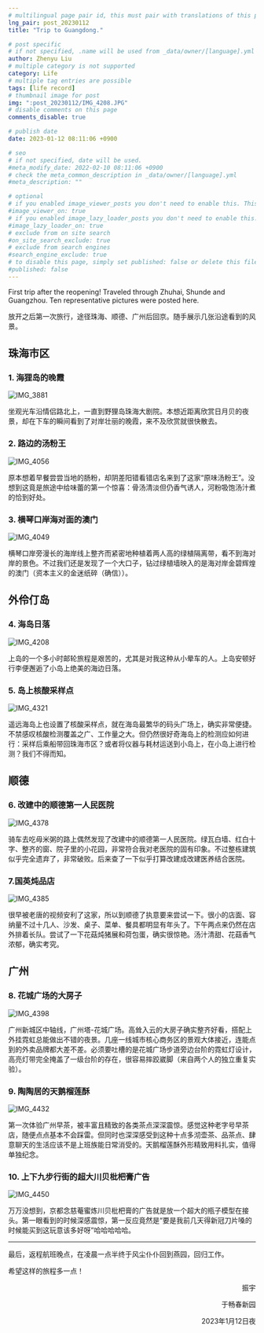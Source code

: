 ```yaml
---
# multilingual page pair id, this must pair with translations of this page. (This name must be unique)
lng_pair: post_20230112
title: "Trip to Guangdong."

# post specific
# if not specified, .name will be used from _data/owner/[language].yml
author: Zhenyu Liu
# multiple category is not supported
category: Life
# multiple tag entries are possible
tags: [life record]
# thumbnail image for post
img: ":post_20230112/IMG_4208.JPG"
# disable comments on this page
comments_disable: true

# publish date
date: 2023-01-12 08:11:06 +0900

# seo
# if not specified, date will be used.
#meta_modify_date: 2022-02-10 08:11:06 +0900
# check the meta_common_description in _data/owner/[language].yml
#meta_description: ""

# optional
# if you enabled image_viewer_posts you don't need to enable this. This is only if image_viewer_posts = false
#image_viewer_on: true
# if you enabled image_lazy_loader_posts you don't need to enable this. This is only if image_lazy_loader_posts = false
#image_lazy_loader_on: true
# exclude from on site search
#on_site_search_exclude: true
# exclude from search engines
#search_engine_exclude: true
# to disable this page, simply set published: false or delete this file
#published: false
---
```


<!-- outline-start -->

First trip after the reopening! Traveled through Zhuhai, Shunde and Guangzhou. Ten representative pictures were posted here.

<!-- outline-end -->

放开之后第一次旅行，途径珠海、顺德、广州后回京。随手展示几张沿途看到的风景。


## 珠海市区

### 1. 海狸岛的晚霞

![IMG_3881](https://raw.githubusercontent.com/liuzhenyu-yyy/liuzhenyu-yyy.github.io/main/assets/img/posts/post_20230112/IMG_3881.JPG)

坐观光车沿情侣路北上，一直到野狸岛珠海大剧院。本想近距离欣赏日月贝的夜景，却在下车的瞬间看到了对岸壮丽的晚霞，来不及欣赏就很快散去。

### 2. 路边的汤粉王

![IMG_4056](https://raw.githubusercontent.com/liuzhenyu-yyy/liuzhenyu-yyy.github.io/main/assets/img/posts/post_20230112/IMG_4056.JPG)

原本想着早餐尝尝当地的肠粉，却阴差阳错看错店名来到了这家“原味汤粉王”。没想到这竟是旅途中给味蕾的第一个惊喜：骨汤清淡但仍香气诱人，河粉吸饱汤汁煮的恰到好处。

### 3. 横琴口岸海对面的澳门

![IMG_4049](https://raw.githubusercontent.com/liuzhenyu-yyy/liuzhenyu-yyy.github.io/main/assets/img/posts/post_20230112/IMG_4049.JPG)

横琴口岸旁漫长的海岸线上整齐而紧密地种植着两人高的绿植隔离带，看不到海对岸的景色。不过我们还是发现了一个大口子，钻过绿植墙映入的是海对岸金碧辉煌的澳门（资本主义的金迷纸碎（确信））。

## 外伶仃岛

### 4. 海岛日落

![IMG_4208](https://raw.githubusercontent.com/liuzhenyu-yyy/liuzhenyu-yyy.github.io/main/assets/img/posts/post_20230112/IMG_4208.JPG)

上岛的一个多小时邮轮旅程是艰苦的，尤其是对我这种从小晕车的人。上岛安顿好行李便邂逅了小岛上绝美的海边日落。

### 5. 岛上核酸采样点

![IMG_4321](https://raw.githubusercontent.com/liuzhenyu-yyy/liuzhenyu-yyy.github.io/main/assets/img/posts/post_20230112/IMG_4321.JPG)

遥远海岛上也设置了核酸采样点，就在海岛最繁华的码头广场上，确实非常便捷。不禁感叹核酸检测覆盖之广、工作量之大。但仍然很好奇海岛上的检测应如何进行：采样后乘船带回珠海市区？或者将仪器与耗材运送到小岛上，在小岛上进行检测？我们不得而知。

## 顺德

### 6. 改建中的顺德第一人民医院

![IMG_4378](https://raw.githubusercontent.com/liuzhenyu-yyy/liuzhenyu-yyy.github.io/main/assets/img/posts/post_20230112/IMG_4378.JPG)

骑车去吃毋米粥的路上偶然发现了改建中的顺德第一人民医院。绿瓦白墙、红白十字、整齐的窗、院子里的小花园，非常符合我对老医院的固有印象。不过整栋建筑似乎完全遗弃了，非常破败。后来查了一下似乎打算改建成改建医养结合医院。

### 7.国英炖品店

![IMG_4385](https://raw.githubusercontent.com/liuzhenyu-yyy/liuzhenyu-yyy.github.io/main/assets/img/posts/post_20230112/IMG_4385.JPG)

很早被老唐的视频安利了这家，所以到顺德了执意要来尝试一下。很小的店面、容纳量不过十几人、沙发、桌子、菜单、餐具都明显有年头了。下午两点来仍然在店外排着长队。尝试了一下花菇炖猪展和荷包蛋，确实很惊艳。汤汁清甜、花菇香气浓郁，确实考究。

## 广州

### 8. 花城广场的大房子

![IMG_4398](https://raw.githubusercontent.com/liuzhenyu-yyy/liuzhenyu-yyy.github.io/main/assets/img/posts/post_20230112/IMG_4398.JPG)

广州新城区中轴线，广州塔-花城广场。高耸入云的大房子确实整齐好看，搭配上外挂霓虹总能做出不错的夜景。几座一线城市核心商务区的景观大体接近，连能点到的外卖品牌都大差不差。必须要吐槽的是花城广场步道旁边台阶的霓虹灯设计，高亮灯带完全掩盖了一级台阶的存在，很容易摔跤崴脚（来自两个人的独立重复实验）。

### 9. 陶陶居的天鹅榴莲酥

![IMG_4432](https://raw.githubusercontent.com/liuzhenyu-yyy/liuzhenyu-yyy.github.io/main/assets/img/posts/post_20230112/IMG_4432.JPG)

第一次体验广州早茶，被丰富且精致的各类茶点深深震惊。感觉这种老字号早茶店，随便点点基本不会踩雷。但同时也深深感受到这种十点多沏壶茶、品茶点、肆意聊天的生活应该不是上班族能日常消受的。天鹅榴莲酥外形精致用料扎实，值得单独纪念。

### 10. 上下九步行街的超大川贝枇杷膏广告

![IMG_4450](https://raw.githubusercontent.com/liuzhenyu-yyy/liuzhenyu-yyy.github.io/main/assets/img/posts/post_20230112/IMG_4450.JPG)

万万没想到，京都念慈菴蜜炼川贝枇杷膏的广告就是放一个超大的瓶子模型在接头。第一眼看到的时候深感震惊，第一反应竟然是“要是我前几天得新冠刀片嗓的时候能买到这玩意该多好呀”哈哈哈哈哈。

---

最后，返程航班晚点，在凌晨一点半终于风尘仆仆回到燕园，回归工作。

希望这样的旅程多一点！


  <p align="right">振宇</p>

  <p align="right">于畅春新园</p>

  <p align="right">2023年1月12日夜</p>
